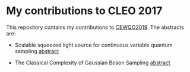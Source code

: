 
# My contributions to CLEO 2017

This repository contains my contributions to [CEWQO2019](https://cewqo2019.uni-paderborn.de/).
The abstracts are:

* Scalable squeezed light source for continuous variable quantum sampling
 [abstract](./26008_abstract.pdf)

* The Classical Complexity of Gaussian Boson Sampling [abstract](./26815_abstract.pdf)

